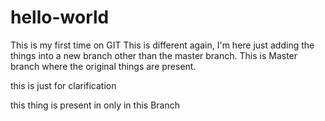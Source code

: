 # hello-world
This is my first time on GIT
This is different again, I'm here just adding the things into a new branch other than the master branch.
This is Master branch where the original things are present.

this is just for clarification

this thing is present in only in this Branch
